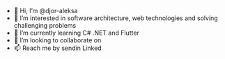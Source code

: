 - 👋 Hi, I’m @djor-aleksa
- 👀 I’m interested in software architecture, web technologies and solving challenging problems
- 🌱 I’m currently learning C# .NET and Flutter
- 💞️ I’m looking to collaborate on 
- 📫 Reach me by sendin Linked

<!---
djor-aleksa/djor-aleksa is a ✨ special ✨ repository because its `README.md` (this file) appears on your GitHub profile.
You can click the Preview link to take a look at your changes.
--->
